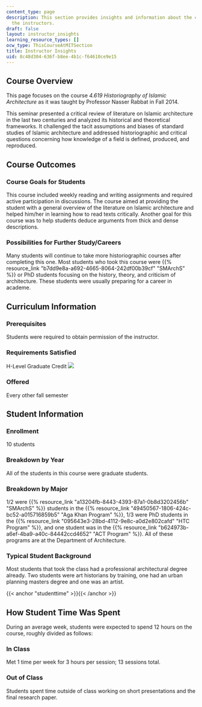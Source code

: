 ```yaml
---
content_type: page
description: This section provides insights and information about the course from
  the instructors.
draft: false
layout: instructor_insights
learning_resource_types: []
ocw_type: ThisCourseAtMITSection
title: Instructor Insights
uid: 8c48d304-636f-b8ee-4b1c-f64610ce9e15
---
```

## Course Overview

This page focuses on the course *4.619 Historiography of Islamic Architecture* as it was taught by Professor Nasser Rabbat in Fall 2014.

This seminar presented a critical review of literature on Islamic architecture in the last two centuries and analyzed its historical and theoretical frameworks. It challenged the tacit assumptions and biases of standard studies of Islamic architecture and addressed historiographic and critical questions concerning how knowledge of a field is defined, produced, and reproduced.

## Course Outcomes

### Course Goals for Students

This course included weekly reading and writing assignments and required active participation in discussions. The course aimed at providing the student with a general overview of the literature on Islamic architecture and helped him/her in learning how to read texts critically. Another goal for this course was to help students deduce arguments from thick and dense descriptions.

### Possibilities for Further Study/Careers

Many students will continue to take more historiographic courses after completing this one. Most students who took this course were {{% resource_link "b7dd9e8a-a692-4665-8064-242df00b39cf" "SMArchS" %}} or PhD students focusing on the history, theory, and criticism of architecture. These students were usually preparing for a career in academe.

## Curriculum Information

### Prerequisites

Students were required to obtain permission of the instructor.

### Requirements Satisfied

H-Level Graduate Credit ![](/images/educator/icon-question-hlevel.png)

### Offered

Every other fall semester

## Student Information

### Enrollment

10 students

### Breakdown by Year

All of the students in this course were graduate students.

### Breakdown by Major

1/2 were {{% resource_link "a13204fb-8443-4393-87a1-0b8d3202456b" "SMArchS" %}} students in the {{% resource_link "49450567-1806-424c-bc52-a015716859b5" "Aga Khan Program" %}}, 1/3 were PhD students in the {{% resource_link "095643e3-28bd-4112-9e8c-a0d2e802cafd" "HTC Program" %}}, and one student was in the {{% resource_link "b624973b-a6ef-4ba9-a40c-84442ccd4652" "ACT Program" %}}. All of these programs are at the Department of Architecture.

### Typical Student Background

Most students that took the class had a professional architectural degree already. Two students were art historians by training, one had an urban planning masters degree and one was an artist.

{{< anchor "studenttime" >}}{{< /anchor >}}

## How Student Time Was Spent

During an average week, students were expected to spend 12 hours on the course, roughly divided as follows:

### In Class

Met 1 time per week for 3 hours per session; 13 sessions total.

### Out of Class

Students spent time outside of class working on short presentations and the final research paper.